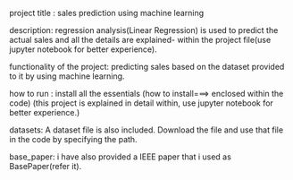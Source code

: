 project title : sales prediction using machine learning


description: regression analysis(Linear Regression) is used to predict the actual sales and all the details are explained- 
within the project file(use jupyter notebook for better experience).


functionality of the project: 
          predicting sales based on the dataset provided to it by using machine learning.


how to run : install all the essentials (how to install===> enclosed within the code)
(this project is explained in detail within, use jupyter notebook for better experience.)

datasets: A dataset file is also included. Download the file and use that file in the code by specifying the path.

base_paper: i have also provided a IEEE paper that i used as BasePaper(refer it).
